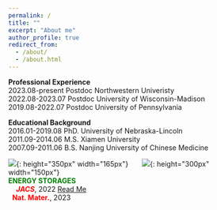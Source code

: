 ```yaml
---
permalink: /
title: ""
excerpt: "About me"
author_profile: true
redirect_from: 
  - /about/
  - /about.html
---
```


<span style='color: $twitter-color;'>**Professional Experience**</span>
<br/>2023.08-present    Postdoc Northwestern Univeristy
<br/>2022.08-2023.07    Postdoc University of Wisconsin-Madison
<br/>2019.08-2022.07    Postdoc University of Pennsylvania

<span style='color: $twitter-color;'>**Educational Background**</span>
<br/>2016.01-2019.08    PhD. University of Nebraska-Lincoln
<br/>2011.09-2014.06    M.S. Xiamen University 
<br/>2007.09-2011.06    B.S. Nanjing University of Chinese Medicine

![]({{site.baseurl}}/images/Li_air_Batteries_cover_page.png){: height="350px" width="165px"} 
&nbsp;&nbsp;&nbsp;&nbsp;&nbsp;&nbsp;![]({{site.baseurl}}/images/ImF-CO2RR-Cover-Art.jpg){: height="300px" width="150px"}
<br/><span style="color: green">**ENERGY STORAGES**</span>
<br/>&nbsp;&nbsp;&nbsp;&nbsp;<span style="color: red">**<i>JACS</i>**</span>, 2022
<i class="fab fa-sistrix fa-sm" style="color: #f53100;"></i><i class="fab fa-readme"></i> [Read Me](https://pubs.acs.org/doi/abs/10.1021/jacs.2c09700)
<br/>&nbsp;&nbsp;<span style="color: red">**Nat. Mater.**</span>, 2023
